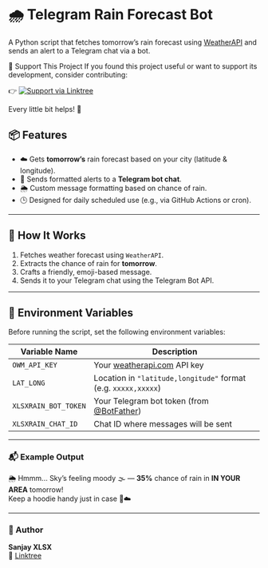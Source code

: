 # 🌧️ Telegram Rain Forecast Bot

A Python script that fetches tomorrow’s rain forecast using [WeatherAPI](https://www.weatherapi.com/) and sends an alert to a Telegram chat via a bot.

💖 Support This Project
If you found this project useful or want to support its development, consider contributing:

👉 [![Support via Linktree](https://img.shields.io/badge/Support-Linktree-blueviolet?logo=buymeacoffee&style=flat-square)](https://linktr.ee/Sanjay_xlsX)

Every little bit helps! 🙌

## 📦 Features

- ☁️ Gets **tomorrow’s** rain forecast based on your city (latitude & longitude).
- 🤖 Sends formatted alerts to a **Telegram bot chat**.
- 🌦️ Custom message formatting based on chance of rain.
- 🕒 Designed for daily scheduled use (e.g., via GitHub Actions or cron).

---

## 🚀 How It Works

1. Fetches weather forecast using `WeatherAPI`.
2. Extracts the chance of rain for **tomorrow**.
3. Crafts a friendly, emoji-based message.
4. Sends it to your Telegram chat using the Telegram Bot API.

---

## 🔧 Environment Variables

Before running the script, set the following environment variables:

| Variable Name          | Description                                 |
|------------------------|---------------------------------------------|
| `OWM_API_KEY`          | Your [weatherapi.com](https://weatherapi.com) API key |
| `LAT_LONG`             | Location in `"latitude,longitude"` format (e.g. `xxxxx,xxxxx`) |
| `XLSXRAIN_BOT_TOKEN`   | Your Telegram bot token (from [@BotFather](https://t.me/BotFather)) |
| `XLSXRAIN_CHAT_ID`     | Chat ID where messages will be sent         |

---

### 📬 Example Output

🌦️ Hmmm... Sky’s feeling moody 🌫️ — **35%** chance of rain in **IN YOUR AREA** tomorrow!  
Keep a hoodie handy just in case 🎒☁️

---

### 📌 Author

**Sanjay XLSX**  
🔗 [Linktree](https://linktr.ee/Sanjay_xlsX)


